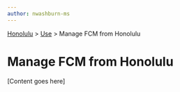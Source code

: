 ```yaml
---
author: nwashburn-ms
---
```


<a href="../overview.md">Honolulu</a> > <a href="../overview.md">Use</a> > Manage FCM from Honolulu

# Manage FCM from Honolulu

[Content goes here]
